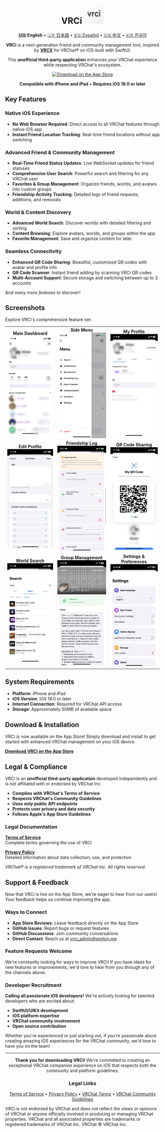 <div align="center">

# VRCi <img src="./icon/icon.png" width="64" height="64"> </img> 

**🇺🇸 English** • [🇯🇵 日本語](README_ja.md) • [🇪🇸 Español](README_es.md) • [🇨🇳 中文](README_cn.md) • [🇰🇷 한국어](README_kr.md)

**VRCi** is a next-generation friend and community management tool, inspired by [**VRCX**](https://github.com/vrcx-team/VRCX) for VRChat® on iOS-built with SwiftUI. 

This **unofficial third-party application** enhances your VRChat experience while respecting VRChat's ecosystem.

[![Download on the App Store](https://tools.applemediaservices.com/api/badges/download-on-the-app-store/black/en-us?size=250x83&releaseDate=1640995200)](https://apps.apple.com/us/app/vrci/id6746643250)

**Compatible with iPhone and iPad** • **Requires iOS 18.0 or later**

<div align="left">

## Key Features

### **Native iOS Experience**
- **No Web Browser Required**: Direct access to all VRChat features through native iOS app
- **Instant Friend Location Tracking**: Real-time friend locations without app switching

### **Advanced Friend & Community Management**
- **Real-Time Friend Status Updates**: Live WebSocket updates for friend statuses
- **Comprehensive User Search**: Powerful search and filtering for any VRChat user
- **Favorites & Group Management**: Organize friends, worlds, and avatars into custom groups
- **Friendship Activity Tracking**: Detailed logs of friend requests, additions, and removals

### **World & Content Discovery**
- **Advanced World Search**: Discover worlds with detailed filtering and sorting
- **Content Browsing**: Explore avatars, worlds, and groups within the app
- **Favorite Management**: Save and organize content for later

### **Seamless Connectivity**
- **Enhanced QR Code Sharing**: Beautiful, customized QR codes with avatar and profile info
- **QR Code Scanner**: Instant friend adding by scanning VRCi QR codes
- **Multi-Account Support**: Secure storage and switching between up to 3 accounts

*And many more features to discover!*

## Screenshots

Explore VRCi's comprehensive feature set:

<table align="center">
  <tr>
    <td align="center">
      <strong>Main Dashboard</strong><br>
      <img src="./img/main.png" alt="Main Dashboard" width="280" />
    </td>
    <td align="center">
      <strong>Side Menu</strong><br>
      <img src="./img/sidemenu.png" alt="Side Menu" width="280" />
    </td>
    <td align="center">
      <strong>My Profile</strong><br>
      <img src="./img/myprofile.png" alt="My Profile" width="280" />
    </td>
  </tr>
  <tr>
    <td align="center">
      <strong>Edit Profile</strong><br>
      <img src="./img/edit_profile.png" alt="Edit Profile" width="280" />
    </td>
    <td align="center">
      <strong>Friendship Log</strong><br>
      <img src="./img/friendship_log.png" alt="Friendship Log" width="280" />
    </td>
    <td align="center">
      <strong>QR Code Sharing</strong><br>
      <img src="./img/qr.png" alt="QR Code" width="280" />
    </td>
  </tr>
  <tr>
    <td align="center">
      <strong>World Search</strong><br>
      <img src="./img/search_world.png" alt="World Search" width="280" />
    </td>
    <td align="center">
      <strong>Group Management</strong><br>
      <img src="./img/group.png" alt="Groups" width="280" />
    </td>
    <td align="center">
      <strong>Settings & Preferences</strong><br>
      <img src="./img/setting.png" alt="Settings" width="280" />
    </td>
  </tr>
</table>

## System Requirements

- **Platform**: iPhone and iPad
- **iOS Version**: iOS 18.0 or later
- **Internet Connection**: Required for VRChat API access
- **Storage**: Approximately 50MB of available space

## Download & Installation

VRCi is now available on the App Store! Simply download and install to get started with enhanced VRChat management on your iOS device.

**[Download VRCi on the App Store](https://apps.apple.com/us/app/vrci/id6746643250)**

## Legal & Compliance

VRCi is an **unofficial third-party application** developed independently and is not affiliated with or endorsed by VRChat Inc.

- **Complies with VRChat's Terms of Service**
- **Respects VRChat's Community Guidelines**  
- **Uses only public API endpoints**
- **Protects user privacy and data security**
- **Follows Apple's App Store Guidelines**

### Legal Documentation

**[Terms of Service](https://vrci-eula-deploy.vercel.app/terms)**  
Complete terms governing the use of VRCi

**[Privacy Policy](https://vrci-eula-deploy.vercel.app/privacy)**  
Detailed information about data collection, use, and protection

*VRChat® is a registered trademark of VRChat Inc. All rights reserved.*

## Support & Feedback

Now that VRCi is live on the App Store, we're eager to hear from our users! Your feedback helps us continue improving the app.

### Ways to Connect
- **App Store Reviews**: Leave feedback directly on the App Store
- **GitHub Issues**: Report bugs or request features
- **GitHub Discussions**: Join community conversations
- **Direct Contact**: Reach us at vrci_admin@proton.me

### Feature Requests Welcome

We're constantly looking for ways to improve VRCi! If you have ideas for new features or improvements, we'd love to hear from you through any of the channels above.

### Developer Recruitment

**Calling all passionate iOS developers!** We're actively looking for talented developers who are excited about:
- **SwiftUI/UIKit development**
- **iOS platform expertise**  
- **VRChat community involvement**
- **Open source contribution**

Whether you're experienced or just starting out, if you're passionate about creating amazing iOS experiences for the VRChat community, we'd love to have you on the team!

---

<div align="center">

**Thank you for downloading VRCi!** We're committed to creating an exceptional VRChat companion experience on iOS that respects both the community and platform guidelines.

### Legal Links
[Terms of Service](https://vrci-eula-deploy.vercel.app/terms) • [Privacy Policy](https://vrci-eula-deploy.vercel.app/privacy) • [VRChat Terms](https://hello.vrchat.com/legal) • [VRChat Community Guidelines](https://hello.vrchat.com/community-guidelines)

</div>

VRCi is not endorsed by VRChat and does not reflect the views or opinions of VRChat or anyone officially involved in producing or managing VRChat properties. VRChat and all associated properties are trademarks or registered trademarks of VRChat Inc. VRChat © VRChat Inc.
